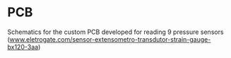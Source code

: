 # PCB
Schematics for the custom PCB developed for reading 9 pressure sensors (www.eletrogate.com/sensor-extensometro-transdutor-strain-gauge-bx120-3aa)
